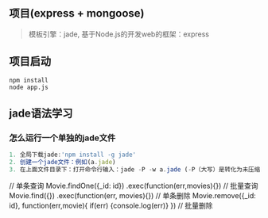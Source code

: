 ## 项目(express + mongoose)
> 模板引擎：jade, 基于Node.js的开发web的框架：express
## 项目启动
```
npm install
node app.js
```
## jade语法学习
### 怎么运行一个单独的jade文件
```js
1. 全局下载jade:'npm install -g jade'
2. 创建一个jade文件：例如(a.jade)
3. 在上面文件目录下：打开命令行输入：jade -P -w a.jade (-P（大写）是转化为未压缩的html文件， -w是监视jade文件的变化刷新)

```
// 单条查询
Movie.findOne({_id: id})
     .exec(function(err,movies){})
// 批量查询
Movie.find({})
     .exec(function(err, movies){})
// 单条删除
Movie.remove({_id: id}, function(err,movie){
    if(err) {console.log(err)}
})
// 批量删除
